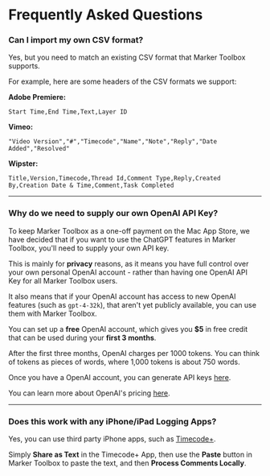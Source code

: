 # Frequently Asked Questions

### Can I import my own CSV format?

Yes, but you need to match an existing CSV format that Marker Toolbox supports.

For example, here are some headers of the CSV formats we support:

**Adobe Premiere:**
```
Start Time,End Time,Text,Layer ID
```

**Vimeo:**
```
"Video Version","#","Timecode","Name","Note","Reply","Date Added","Resolved"
```

**Wipster:**
```
Title,Version,Timecode,Thread Id,Comment Type,Reply,Created By,Creation Date & Time,Comment,Task Completed
```

---

### Why do we need to supply our own OpenAI API Key?

To keep Marker Toolbox as a one-off payment on the Mac App Store, we have decided that if you want to use the ChatGPT features in Marker Toolbox, you'll need to supply your own API key.

This is mainly for **privacy** reasons, as it means you have full control over your own personal OpenAI account - rather than having one OpenAI API Key for all Marker Toolbox users.

It also means that if your OpenAI account has access to new OpenAI features (such as `gpt-4-32k`), that aren't yet publicly available, you can use them with Marker Toolbox.

You can set up a **free** OpenAI account, which gives you **$5** in free credit that can be used during your **first 3 months**.

After the first three months, OpenAI charges per 1000 tokens. You can think of tokens as pieces of words, where 1,000 tokens is about 750 words.

Once you have a OpenAI account, you can generate API keys [here](https://platform.openai.com/account/api-keys).

You can learn more about OpenAI's pricing [here](https://openai.com/pricing).

---

### Does this work with any iPhone/iPad Logging Apps?

Yes, you can use third party iPhone apps, such as [Timecode+](https://apps.apple.com/app/id590534084).

Simply **Share as Text** in the Timecode+ App, then use the **Paste** button in Marker Toolbox to paste the text, and then **Process Comments Locally**.